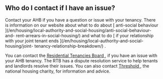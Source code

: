 ##  Who do I contact if I have an issue?

Contact your AHB if you have a question or issue with your tenancy. There is
information on our website about what to do about [ anti-social behaviour
](/en/housing/local-authority-and-social-housing/anti-social-behaviour-and-
rent-arrears-in-social-housing/) and what to do [ if your relationship with
your joint tenant ends ](/en/housing/local-authority-and-social-housing/joint-
tenancy-relationship-breakdown/) .

You can contact the [ Residential Tenancies Board
](https://www.rtb.ie/contact-us) , if you have an issue with your AHB tenancy.
The RTB has a dispute resolution service to help tenants and landlords resolve
their issues. You can also contact [ Threshold ](https://threshold.ie/) , the
national housing charity, for information and advice.
